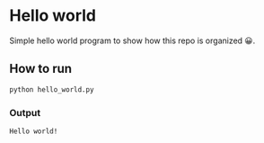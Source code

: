 # Hello world

Simple hello world program to show how this repo is organized 😀.


## How to run

```bash
python hello_world.py
```

### Output

```bash
Hello world!
```